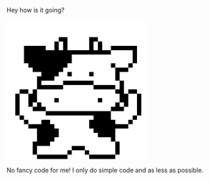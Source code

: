 Hey how is it going?

![MooMoo LOGO](/MEUH.gif) 

No fancy code for me! I only do simple code and as less as possible.

<!--
**JeComtempleDuCodeSource/JeComtempleDuCodeSource** is a ✨ _special_ ✨ repository because its `README.md` (this file) appears on your GitHub profile.


